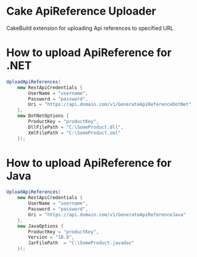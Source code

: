 # Cake ApiReference Uploader
CakeBuild extension for uploading Api references to specified URL

# How to upload ApiReference for .NET

```csharp
UploadApiReferences(
    new RestApiCredentials {
        UserName = "username", 
        Password = "password", 
        Uri = "https://api.domain.com/v1/GenerateApiReferenceDotNet"
    },
    new DotNetOptions {
        ProductKey = "productKey",
        DllFilePath = "C:\SomeProduct.dll",
        XmlFilePath = "C:\SomeProduct.xml"
    });  
```       

# How to upload ApiReference for Java

```csharp        
UploadApiReferences(
    new RestApiCredentials {
        UserName = "username", 
        Password = "password", 
        Uri = "https://api.domain.com/v1/GenerateApiReferenceJava"
    },
    new JavaOptions {
        ProductKey = "productKey",
        Version = "18.8",
        JarFilePath  = "C:\SomeProduct.javadoc"
    });   
``` 
